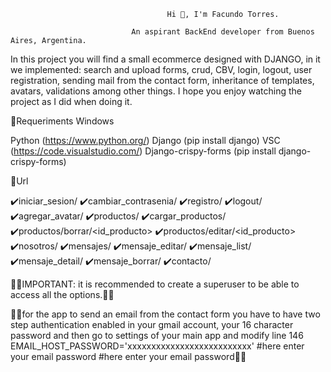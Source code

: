                                        Hi 👋, I'm Facundo Torres.
                                                         
                               An aspirant BackEnd developer from Buenos Aires, Argentina.
In this project you will find a small ecommerce designed with DJANGO, in it we implemented: search and upload forms, crud, CBV, login, logout, user registration, sending mail from the contact form, inheritance of templates, avatars, validations among other things. I hope you enjoy watching the project as I did when doing it.

🔅Requeriments Windows

Python (https://www.python.org/)
Django (pip install django)
VSC (https://code.visualstudio.com/)
Django-crispy-forms (pip install django-crispy-forms)

🔅Url

✔️iniciar_sesion/
✔️cambiar_contrasenia/
✔️registro/
✔️logout/
✔️agregar_avatar/
✔️productos/
✔️cargar_productos/
✔️productos/borrar/<id_producto>
✔️productos/editar/<id_producto>
✔️nosotros/
✔️mensajes/
✔️mensaje_editar/
✔️mensaje_list/
✔️mensaje_detail/
✔️mensaje_borrar/
✔️contacto/



🚩🚩IMPORTANT: it is recommended to create a superuser to be able to access all the options.🚩🚩

🚩🚩for the app to send an email from the contact form you have to have two step authentication enabled in your gmail account, your 16 character password and then go to settings of your main app and modify line 146 EMAIL_HOST_PASSWORD='xxxxxxxxxxxxxxxxxxxxxxxxxx' #here enter your email password #here enter your email password🚩🚩